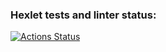 ### Hexlet tests and linter status:
[![Actions Status](https://github.com/makson11/frontend-project-lvl1/workflows/hexlet-check/badge.svg)](https://github.com/makson11/frontend-project-lvl1/actions)